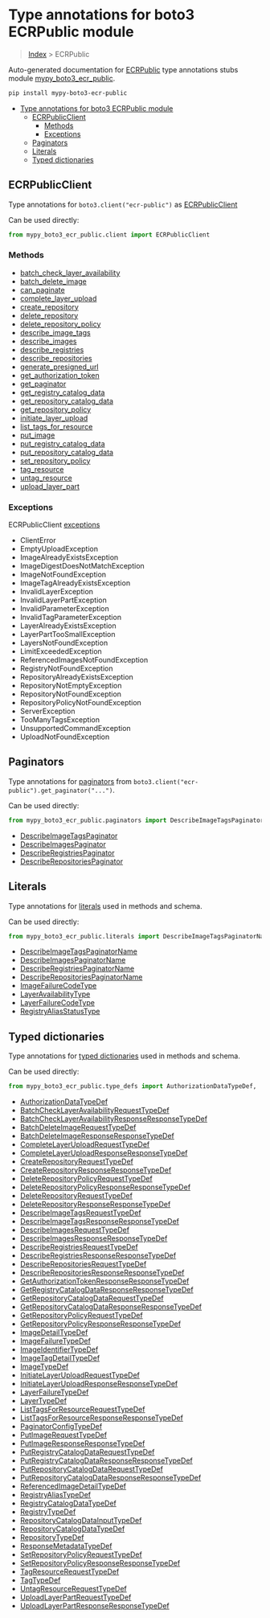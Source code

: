 # Type annotations for boto3 ECRPublic module

> [Index](..) > ECRPublic

Auto-generated documentation for
[ECRPublic](https://boto3.amazonaws.com/v1/documentation/api/latest/reference/services/ecr-public.html#ECRPublic)
type annotations stubs module
[mypy_boto3_ecr_public](https://pypi.org/project/mypy-boto3-ecr-public/).

```bash
pip install mypy-boto3-ecr-public
```

- [Type annotations for boto3 ECRPublic module](#type-annotations-for-boto3-ecrpublic-module)
  - [ECRPublicClient](#ecrpublicclient)
    - [Methods](#methods)
    - [Exceptions](#exceptions)
  - [Paginators](#paginators)
  - [Literals](#literals)
  - [Typed dictionaries](#typed-dictionaries)

## ECRPublicClient

Type annotations for `boto3.client("ecr-public")` as
[ECRPublicClient](./client.md)

Can be used directly:

```python
from mypy_boto3_ecr_public.client import ECRPublicClient
```

### Methods

- [batch_check_layer_availability](./client.md#batch_check_layer_availability)
- [batch_delete_image](./client.md#batch_delete_image)
- [can_paginate](./client.md#can_paginate)
- [complete_layer_upload](./client.md#complete_layer_upload)
- [create_repository](./client.md#create_repository)
- [delete_repository](./client.md#delete_repository)
- [delete_repository_policy](./client.md#delete_repository_policy)
- [describe_image_tags](./client.md#describe_image_tags)
- [describe_images](./client.md#describe_images)
- [describe_registries](./client.md#describe_registries)
- [describe_repositories](./client.md#describe_repositories)
- [generate_presigned_url](./client.md#generate_presigned_url)
- [get_authorization_token](./client.md#get_authorization_token)
- [get_paginator](./client.md#get_paginator)
- [get_registry_catalog_data](./client.md#get_registry_catalog_data)
- [get_repository_catalog_data](./client.md#get_repository_catalog_data)
- [get_repository_policy](./client.md#get_repository_policy)
- [initiate_layer_upload](./client.md#initiate_layer_upload)
- [list_tags_for_resource](./client.md#list_tags_for_resource)
- [put_image](./client.md#put_image)
- [put_registry_catalog_data](./client.md#put_registry_catalog_data)
- [put_repository_catalog_data](./client.md#put_repository_catalog_data)
- [set_repository_policy](./client.md#set_repository_policy)
- [tag_resource](./client.md#tag_resource)
- [untag_resource](./client.md#untag_resource)
- [upload_layer_part](./client.md#upload_layer_part)

### Exceptions

ECRPublicClient [exceptions](./client.md#exceptions)

- ClientError
- EmptyUploadException
- ImageAlreadyExistsException
- ImageDigestDoesNotMatchException
- ImageNotFoundException
- ImageTagAlreadyExistsException
- InvalidLayerException
- InvalidLayerPartException
- InvalidParameterException
- InvalidTagParameterException
- LayerAlreadyExistsException
- LayerPartTooSmallException
- LayersNotFoundException
- LimitExceededException
- ReferencedImagesNotFoundException
- RegistryNotFoundException
- RepositoryAlreadyExistsException
- RepositoryNotEmptyException
- RepositoryNotFoundException
- RepositoryPolicyNotFoundException
- ServerException
- TooManyTagsException
- UnsupportedCommandException
- UploadNotFoundException

## Paginators

Type annotations for [paginators](./paginators.md) from
`boto3.client("ecr-public").get_paginator("...")`.

Can be used directly:

```python
from mypy_boto3_ecr_public.paginators import DescribeImageTagsPaginator, ...
```

- [DescribeImageTagsPaginator](./paginators.md#describeimagetagspaginator)
- [DescribeImagesPaginator](./paginators.md#describeimagespaginator)
- [DescribeRegistriesPaginator](./paginators.md#describeregistriespaginator)
- [DescribeRepositoriesPaginator](./paginators.md#describerepositoriespaginator)

## Literals

Type annotations for [literals](./literals.md) used in methods and schema.

Can be used directly:

```python
from mypy_boto3_ecr_public.literals import DescribeImageTagsPaginatorName, ...
```

- [DescribeImageTagsPaginatorName](./literals.md#describeimagetagspaginatorname)
- [DescribeImagesPaginatorName](./literals.md#describeimagespaginatorname)
- [DescribeRegistriesPaginatorName](./literals.md#describeregistriespaginatorname)
- [DescribeRepositoriesPaginatorName](./literals.md#describerepositoriespaginatorname)
- [ImageFailureCodeType](./literals.md#imagefailurecodetype)
- [LayerAvailabilityType](./literals.md#layeravailabilitytype)
- [LayerFailureCodeType](./literals.md#layerfailurecodetype)
- [RegistryAliasStatusType](./literals.md#registryaliasstatustype)

## Typed dictionaries

Type annotations for [typed dictionaries](./type_defs.md) used in methods and
schema.

Can be used directly:

```python
from mypy_boto3_ecr_public.type_defs import AuthorizationDataTypeDef, ...
```

- [AuthorizationDataTypeDef](./type_defs.md#authorizationdatatypedef)
- [BatchCheckLayerAvailabilityRequestTypeDef](./type_defs.md#batchchecklayeravailabilityrequesttypedef)
- [BatchCheckLayerAvailabilityResponseResponseTypeDef](./type_defs.md#batchchecklayeravailabilityresponseresponsetypedef)
- [BatchDeleteImageRequestTypeDef](./type_defs.md#batchdeleteimagerequesttypedef)
- [BatchDeleteImageResponseResponseTypeDef](./type_defs.md#batchdeleteimageresponseresponsetypedef)
- [CompleteLayerUploadRequestTypeDef](./type_defs.md#completelayeruploadrequesttypedef)
- [CompleteLayerUploadResponseResponseTypeDef](./type_defs.md#completelayeruploadresponseresponsetypedef)
- [CreateRepositoryRequestTypeDef](./type_defs.md#createrepositoryrequesttypedef)
- [CreateRepositoryResponseResponseTypeDef](./type_defs.md#createrepositoryresponseresponsetypedef)
- [DeleteRepositoryPolicyRequestTypeDef](./type_defs.md#deleterepositorypolicyrequesttypedef)
- [DeleteRepositoryPolicyResponseResponseTypeDef](./type_defs.md#deleterepositorypolicyresponseresponsetypedef)
- [DeleteRepositoryRequestTypeDef](./type_defs.md#deleterepositoryrequesttypedef)
- [DeleteRepositoryResponseResponseTypeDef](./type_defs.md#deleterepositoryresponseresponsetypedef)
- [DescribeImageTagsRequestTypeDef](./type_defs.md#describeimagetagsrequesttypedef)
- [DescribeImageTagsResponseResponseTypeDef](./type_defs.md#describeimagetagsresponseresponsetypedef)
- [DescribeImagesRequestTypeDef](./type_defs.md#describeimagesrequesttypedef)
- [DescribeImagesResponseResponseTypeDef](./type_defs.md#describeimagesresponseresponsetypedef)
- [DescribeRegistriesRequestTypeDef](./type_defs.md#describeregistriesrequesttypedef)
- [DescribeRegistriesResponseResponseTypeDef](./type_defs.md#describeregistriesresponseresponsetypedef)
- [DescribeRepositoriesRequestTypeDef](./type_defs.md#describerepositoriesrequesttypedef)
- [DescribeRepositoriesResponseResponseTypeDef](./type_defs.md#describerepositoriesresponseresponsetypedef)
- [GetAuthorizationTokenResponseResponseTypeDef](./type_defs.md#getauthorizationtokenresponseresponsetypedef)
- [GetRegistryCatalogDataResponseResponseTypeDef](./type_defs.md#getregistrycatalogdataresponseresponsetypedef)
- [GetRepositoryCatalogDataRequestTypeDef](./type_defs.md#getrepositorycatalogdatarequesttypedef)
- [GetRepositoryCatalogDataResponseResponseTypeDef](./type_defs.md#getrepositorycatalogdataresponseresponsetypedef)
- [GetRepositoryPolicyRequestTypeDef](./type_defs.md#getrepositorypolicyrequesttypedef)
- [GetRepositoryPolicyResponseResponseTypeDef](./type_defs.md#getrepositorypolicyresponseresponsetypedef)
- [ImageDetailTypeDef](./type_defs.md#imagedetailtypedef)
- [ImageFailureTypeDef](./type_defs.md#imagefailuretypedef)
- [ImageIdentifierTypeDef](./type_defs.md#imageidentifiertypedef)
- [ImageTagDetailTypeDef](./type_defs.md#imagetagdetailtypedef)
- [ImageTypeDef](./type_defs.md#imagetypedef)
- [InitiateLayerUploadRequestTypeDef](./type_defs.md#initiatelayeruploadrequesttypedef)
- [InitiateLayerUploadResponseResponseTypeDef](./type_defs.md#initiatelayeruploadresponseresponsetypedef)
- [LayerFailureTypeDef](./type_defs.md#layerfailuretypedef)
- [LayerTypeDef](./type_defs.md#layertypedef)
- [ListTagsForResourceRequestTypeDef](./type_defs.md#listtagsforresourcerequesttypedef)
- [ListTagsForResourceResponseResponseTypeDef](./type_defs.md#listtagsforresourceresponseresponsetypedef)
- [PaginatorConfigTypeDef](./type_defs.md#paginatorconfigtypedef)
- [PutImageRequestTypeDef](./type_defs.md#putimagerequesttypedef)
- [PutImageResponseResponseTypeDef](./type_defs.md#putimageresponseresponsetypedef)
- [PutRegistryCatalogDataRequestTypeDef](./type_defs.md#putregistrycatalogdatarequesttypedef)
- [PutRegistryCatalogDataResponseResponseTypeDef](./type_defs.md#putregistrycatalogdataresponseresponsetypedef)
- [PutRepositoryCatalogDataRequestTypeDef](./type_defs.md#putrepositorycatalogdatarequesttypedef)
- [PutRepositoryCatalogDataResponseResponseTypeDef](./type_defs.md#putrepositorycatalogdataresponseresponsetypedef)
- [ReferencedImageDetailTypeDef](./type_defs.md#referencedimagedetailtypedef)
- [RegistryAliasTypeDef](./type_defs.md#registryaliastypedef)
- [RegistryCatalogDataTypeDef](./type_defs.md#registrycatalogdatatypedef)
- [RegistryTypeDef](./type_defs.md#registrytypedef)
- [RepositoryCatalogDataInputTypeDef](./type_defs.md#repositorycatalogdatainputtypedef)
- [RepositoryCatalogDataTypeDef](./type_defs.md#repositorycatalogdatatypedef)
- [RepositoryTypeDef](./type_defs.md#repositorytypedef)
- [ResponseMetadataTypeDef](./type_defs.md#responsemetadatatypedef)
- [SetRepositoryPolicyRequestTypeDef](./type_defs.md#setrepositorypolicyrequesttypedef)
- [SetRepositoryPolicyResponseResponseTypeDef](./type_defs.md#setrepositorypolicyresponseresponsetypedef)
- [TagResourceRequestTypeDef](./type_defs.md#tagresourcerequesttypedef)
- [TagTypeDef](./type_defs.md#tagtypedef)
- [UntagResourceRequestTypeDef](./type_defs.md#untagresourcerequesttypedef)
- [UploadLayerPartRequestTypeDef](./type_defs.md#uploadlayerpartrequesttypedef)
- [UploadLayerPartResponseResponseTypeDef](./type_defs.md#uploadlayerpartresponseresponsetypedef)
